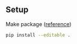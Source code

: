 ## Setup

Make package ([reference](https://youtu.be/kNke39OZ2k0?t=52))
```bash
pip install --editable .
```
